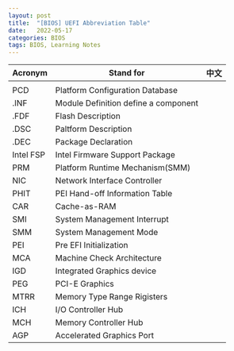 ```yaml
---
layout: post
title:  "[BIOS] UEFI Abbreviation Table"
date:   2022-05-17
categories: BIOS
tags: BIOS, Learning Notes
---
```


| Acronym   | Stand for                            | 中文 |
| --------- | ------------------------------------ | ---- |
|           |                                      |      |
| PCD       | Platform Configuration Database      |      |
| .INF      | Module Definition define a component |      |
| .FDF      | Flash Description                    |      |
| .DSC      | Paltform Description                 |      |
| .DEC      | Package Declaration                  |      |
| Intel FSP | Intel Firmware Support Package       |      |
| PRM       | Platform Runtime Mechanism(SMM)      |      |
| NIC       | Network Interface Controller         |      |
| PHIT      | PEI Hand-off Information Table       |      |
| CAR       | Cache-as-RAM                         |      |
| SMI       | System Management Interrupt          |      |
| SMM       | System Management Mode               |      |
| PEI       | Pre EFI Initialization               |      |
| MCA       | Machine Check Architecture           |      |
| IGD       | Integrated Graphics device           |      |
| PEG       | PCI-E Graphics                       |      |
| MTRR      | Memory Type Range Rigisters          |      |
| ICH       | I/O Controller Hub                   |      |
| MCH       | Memory Controller Hub                |      |
| AGP       | Accelerated Graphics Port            |      |

